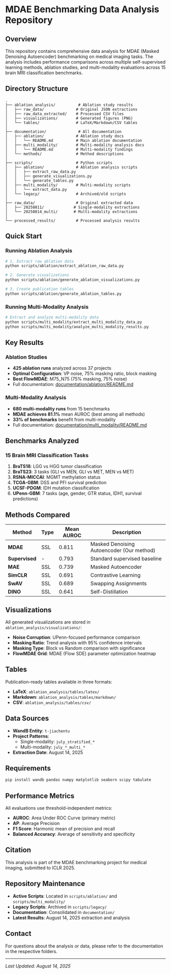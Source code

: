 # MDAE Benchmarking Data Analysis Repository

## Overview

This repository contains comprehensive data analysis for MDAE (Masked Denoising Autoencoder) benchmarking on medical imaging tasks. The analysis includes performance comparisons across multiple self-supervised learning methods, ablation studies, and multi-modality evaluations across 15 brain MRI classification benchmarks.

## Directory Structure

```
.
├── ablation_analysis/          # Ablation study results
│   ├── raw_data/              # Original JSON extractions
│   ├── raw_data_extracted/    # Processed CSV files
│   ├── visualizations/        # Generated figures (PNG)
│   └── tables/                # LaTeX/Markdown/CSV tables
│
├── documentation/              # All documentation
│   ├── ablation/              # Ablation study docs
│   │   └── README.md          # Main ablation documentation
│   ├── multi_modality/        # Multi-modality analysis docs
│   │   └── README.md          # Multi-modality findings
│   └── methods/               # Method descriptions
│
├── scripts/                   # Python scripts
│   ├── ablation/              # Ablation analysis scripts
│   │   ├── extract_raw_data.py
│   │   ├── generate_visualizations.py
│   │   └── generate_tables.py
│   ├── multi_modality/        # Multi-modality scripts
│   │   └── extract_data.py
│   └── legacy/                # Archived/old scripts
│
├── raw_data/                  # Original extracted data
│   ├── 20250811/             # Single-modality extractions
│   └── 20250814_multi/       # Multi-modality extractions
│
└── processed_results/         # Processed analysis results
```

## Quick Start

### Running Ablation Analysis

```bash
# 1. Extract raw ablation data
python scripts/ablation/extract_ablation_raw_data.py

# 2. Generate visualizations
python scripts/ablation/generate_ablation_visualizations.py

# 3. Create publication tables
python scripts/ablation/generate_ablation_tables.py
```

### Running Multi-Modality Analysis

```bash
# Extract and analyze multi-modality data
python scripts/multi_modality/extract_multi_modality_data.py
python scripts/multi_modality/analyze_multi_modality_results.py
```

## Key Results

### Ablation Studies
- **425 ablation runs** analyzed across 37 projects
- **Optimal Configuration**: VP noise, 75% masking ratio, block masking
- **Best FlowMDAE**: M75_N75 (75% masking, 75% noise)
- Full documentation: [documentation/ablation/README.md](documentation/ablation/README.md)

### Multi-Modality Analysis
- **680 multi-modality runs** from 15 benchmarks
- **MDAE achieves 81.1%** mean AUROC (best among all methods)
- **33% of benchmarks** benefit from multi-modality
- Full documentation: [documentation/multi_modality/README.md](documentation/multi_modality/README.md)

## Benchmarks Analyzed

### 15 Brain MRI Classification Tasks

1. **BraTS18**: LGG vs HGG tumor classification
2. **BraTS23**: 3 tasks (GLI vs MEN, GLI vs MET, MEN vs MET)
3. **RSNA-MICCAI**: MGMT methylation status
4. **TCGA-GBM**: DSS and PFI survival prediction
5. **UCSF-PDGM**: IDH mutation classification
6. **UPenn-GBM**: 7 tasks (age, gender, GTR status, IDH1, survival predictions)

## Methods Compared

| Method | Type | Mean AUROC | Description |
|--------|------|------------|-------------|
| **MDAE** | SSL | 0.811 | Masked Denoising Autoencoder (Our method) |
| **Supervised** | - | 0.793 | Standard supervised baseline |
| **MAE** | SSL | 0.739 | Masked Autoencoder |
| **SimCLR** | SSL | 0.691 | Contrastive Learning |
| **SwAV** | SSL | 0.689 | Swapping Assignments |
| **DINO** | SSL | 0.641 | Self-Distillation |

## Visualizations

All generated visualizations are stored in `ablation_analysis/visualizations/`:
- **Noise Corruption**: UPenn-focused performance comparison
- **Masking Ratio**: Trend analysis with 95% confidence intervals
- **Masking Type**: Block vs Random comparison with significance
- **FlowMDAE Grid**: MDAE (Flow SDE) parameter optimization heatmap

## Tables

Publication-ready tables available in three formats:
- **LaTeX**: `ablation_analysis/tables/latex/`
- **Markdown**: `ablation_analysis/tables/markdown/`
- **CSV**: `ablation_analysis/tables/csv/`

## Data Sources

- **WandB Entity**: `t-jiachentu`
- **Project Patterns**: 
  - Single-modality: `july_stratified_*`
  - Multi-modality: `july_*_multi_*`
- **Extraction Date**: August 14, 2025

## Requirements

```bash
pip install wandb pandas numpy matplotlib seaborn scipy tabulate
```

## Performance Metrics

All evaluations use threshold-independent metrics:
- **AUROC**: Area Under ROC Curve (primary metric)
- **AP**: Average Precision
- **F1 Score**: Harmonic mean of precision and recall
- **Balanced Accuracy**: Average of sensitivity and specificity

## Citation

This analysis is part of the MDAE benchmarking project for medical imaging, submitted to ICLR 2025.

## Repository Maintenance

- **Active Scripts**: Located in `scripts/ablation/` and `scripts/multi_modality/`
- **Legacy Scripts**: Archived in `scripts/legacy/`
- **Documentation**: Consolidated in `documentation/`
- **Latest Results**: August 14, 2025 extraction and analysis

## Contact

For questions about the analysis or data, please refer to the documentation in the respective folders.

---

*Last Updated: August 14, 2025*